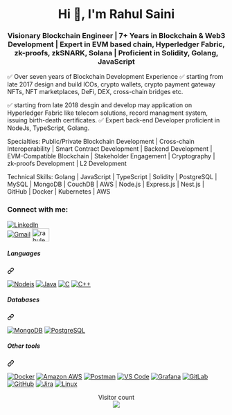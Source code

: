 <h1 align="center">Hi 👋, I'm Rahul Saini</h1>
<h3 align="center">Visionary Blockchain Engineer | 7+ Years in Blockchain & Web3 Development | Expert in EVM based chain, Hyperledger Fabric, zk-proofs, zkSNARK, Solana | Proficient in Solidity, Golang, JavaScript</h3>

✅ Over seven years of Blockchain Development Experience 
✅ starting from late 2017 design and build ICOs, crypto wallets, crypto payment gateway NFTs, NFT marketplaces, DeFi, DEX, cross-chain bridges etc.

✅ starting from late 2018 desgin and develop may application on Hyperledger Fabric like telecom solutions, record managment system, issuing birth-death certificates.
✅ Expert back-end Developer proficient in NodeJs, TypeScript, Golang.


Specialties: Public/Private Blockchain Development | Cross-chain Interoperability | Smart Contract Development | Backend Development | EVM-Compatible Blockchain | Stakeholder Engagement | Cryptography | zk-proofs Development | L2 Development

Technical Skills: Golang | JavaScript | TypeScript | Solidity | PostgreSQL | MySQL |  MongoDB | CouchDB | AWS | Node.js | Express.js | Nest.js | GitHub | Docker | Kubernetes | AWS

<h3 align="left">Connect with me:</h3>
<p dir="auto">
<a href="https://www.linkedin.com/in/rahuleum" rel="nofollow"><img src="https://camo.githubusercontent.com/0b601f520ff776c1d0c7552d97fbb6d72235c8fa1b348b414e7fe7b2d8a1a1a9/68747470733a2f2f696d672e736869656c64732e696f2f62616467652f2d4c494e4b4544494e2d3030373742353f7374796c653d666f722d7468652d6261646765266c6f676f3d6c696e6b6564696e266c6f676f436f6c6f723d7768697465" alt="LinkedIn" data-canonical-src="https://img.shields.io/badge/-LINKEDIN-0077B5?style=for-the-badge&amp;logo=linkedin&amp;logoColor=white" style="max-width: 100%;"></a><br>
<a href="mailto:rahuleum@gmail.com"><img src="https://camo.githubusercontent.com/89c9dc26ae72f50c12809fc4d3c989e87e331362ff8e8cd591a27ab9fe30c69c/68747470733a2f2f696d672e736869656c64732e696f2f62616467652f2d474d41494c2d4431343833363f7374796c653d666f722d7468652d6261646765266c6f676f3d676d61696c266c6f676f436f6c6f723d7768697465" alt="Gmail" data-canonical-src="https://img.shields.io/badge/-GMAIL-D14836?style=for-the-badge&amp;logo=gmail&amp;logoColor=white" style="max-width: 100%;"></a>
<a href="https://twitter.com/rahuleum" target="blank"><img align="center" src="https://cdn.jsdelivr.net/npm/simple-icons@3.0.1/icons/twitter.svg" alt="rahuleum" height="30" width="40" /></a>

<br clear="left" />

<div class="markdown-heading" dir="auto"><h5 class="heading-element" dir="auto">Languages </h5><a id="user-content-languages-i-use" class="anchor" aria-label="Permalink: Languages I use" href="#languages-i-use"><svg class="octicon octicon-link" viewBox="0 0 16 16" version="1.1" width="16" height="16" aria-hidden="true"><path d="m7.775 3.275 1.25-1.25a3.5 3.5 0 1 1 4.95 4.95l-2.5 2.5a3.5 3.5 0 0 1-4.95 0 .751.751 0 0 1 .018-1.042.751.751 0 0 1 1.042-.018 1.998 1.998 0 0 0 2.83 0l2.5-2.5a2.002 2.002 0 0 0-2.83-2.83l-1.25 1.25a.751.751 0 0 1-1.042-.018.751.751 0 0 1-.018-1.042Zm-4.69 9.64a1.998 1.998 0 0 0 2.83 0l1.25-1.25a.751.751 0 0 1 1.042.018.751.751 0 0 1 .018 1.042l-1.25 1.25a3.5 3.5 0 1 1-4.95-4.95l2.5-2.5a3.5 3.5 0 0 1 4.95 0 .751.751 0 0 1-.018 1.042.751.751 0 0 1-1.042.018 1.998 1.998 0 0 0-2.83 0l-2.5 2.5a1.998 1.998 0 0 0 0 2.83Z"></path></svg></a></div>

<p dir="auto">
    <a target="_blank" rel="noopener noreferrer nofollow" href="https://camo.githubusercontent.com/093758c26020389c98786810f18b53dd32a7e1337c9da8a1e40e6ca0fc0ed5dc/68747470733a2f2f696d672e736869656c64732e696f2f62616467652f2d4e6f64656a732d626c61636b3f7374796c653d666c61742d737175617265266c6f676f3d4e6f64652e6a73"><img src="https://camo.githubusercontent.com/093758c26020389c98786810f18b53dd32a7e1337c9da8a1e40e6ca0fc0ed5dc/68747470733a2f2f696d672e736869656c64732e696f2f62616467652f2d4e6f64656a732d626c61636b3f7374796c653d666c61742d737175617265266c6f676f3d4e6f64652e6a73"
        alt="Nodejs" data-canonical-src="https://img.shields.io/badge/-Nodejs-black?style=flat-square&amp;logo=Node.js" style="max-width: 100%;"></a>
    <a target="_blank" rel="noopener noreferrer nofollow" href="https://camo.githubusercontent.com/5948b937d4e1456bfa7b7beccf52cb76f4d30aa76e193fa732a8948f058aa11f/68747470733a2f2f696d672e736869656c64732e696f2f62616467652f2d6a6176612d4533344138363f7374796c653d666c61742d737175617265266c6f676f3d6a617661"><img src="https://camo.githubusercontent.com/5948b937d4e1456bfa7b7beccf52cb76f4d30aa76e193fa732a8948f058aa11f/68747470733a2f2f696d672e736869656c64732e696f2f62616467652f2d6a6176612d4533344138363f7374796c653d666c61742d737175617265266c6f676f3d6a617661"
        alt="Java" data-canonical-src="https://img.shields.io/badge/-java-E34A86?style=flat-square&amp;logo=java" style="max-width: 100%;"></a>
    <a target="_blank" rel="noopener noreferrer nofollow" href="https://camo.githubusercontent.com/907ac2102998ee48722a4bbb77fef267de454903eab9df9bc47f70f31adf34da/68747470733a2f2f696d672e736869656c64732e696f2f62616467652f432d2532333030353939432e7376673f267374796c653d666f722d7468652d6261646765266c6f676f3d43266c6f676f436f6c6f723d7768697465253232"><img src="https://camo.githubusercontent.com/907ac2102998ee48722a4bbb77fef267de454903eab9df9bc47f70f31adf34da/68747470733a2f2f696d672e736869656c64732e696f2f62616467652f432d2532333030353939432e7376673f267374796c653d666f722d7468652d6261646765266c6f676f3d43266c6f676f436f6c6f723d7768697465253232"
        alt="C" data-canonical-src="https://img.shields.io/badge/C-%2300599C.svg?&amp;style=for-the-badge&amp;logo=C&amp;logoColor=white%22" style="max-width: 100%;"></a>
    <a target="_blank" rel="noopener noreferrer nofollow" href="https://camo.githubusercontent.com/dccf6edd5610b0ee932a6403cc6a69d0a530614fc0605cdb20ca5dca906f3f06/68747470733a2f2f696d672e736869656c64732e696f2f62616467652f432b2b2d2532333030353939432e7376673f267374796c653d666f722d7468652d6261646765266c6f676f3d432b2b266c6f676f436f6c6f723d7768697465253232"><img src="https://camo.githubusercontent.com/dccf6edd5610b0ee932a6403cc6a69d0a530614fc0605cdb20ca5dca906f3f06/68747470733a2f2f696d672e736869656c64732e696f2f62616467652f432b2b2d2532333030353939432e7376673f267374796c653d666f722d7468652d6261646765266c6f676f3d432b2b266c6f676f436f6c6f723d7768697465253232"
        alt="C++" data-canonical-src="https://img.shields.io/badge/C++-%2300599C.svg?&amp;style=for-the-badge&amp;logo=C++&amp;logoColor=white%22" style="max-width: 100%;"></a>
</p>

<div class="markdown-heading" dir="auto">
    <h5 class="heading-element" dir="auto">Databases 
</h5>
    <a id="user-content-databases-i-use" class="anchor" aria-label="Permalink: Databases" href="#databases-i-use">
        <svg class="octicon octicon-link" viewBox="0 0 16 16" version="1.1" width="16" height="16" aria-hidden="true">
            <path d="m7.775 3.275 1.25-1.25a3.5 3.5 0 1 1 4.95 4.95l-2.5 2.5a3.5 3.5 0 0 1-4.95 0 .751.751 0 0 1 .018-1.042.751.751 0 0 1 1.042-.018 1.998 1.998 0 0 0 2.83 0l2.5-2.5a2.002 2.002 0 0 0-2.83-2.83l-1.25 1.25a.751.751 0 0 1-1.042-.018.751.751 0 0 1-.018-1.042Zm-4.69 9.64a1.998 1.998 0 0 0 2.83 0l1.25-1.25a.751.751 0 0 1 1.042.018.751.751 0 0 1 .018 1.042l-1.25 1.25a3.5 3.5 0 1 1-4.95-4.95l2.5-2.5a3.5 3.5 0 0 1 4.95 0 .751.751 0 0 1-.018 1.042.751.751 0 0 1-1.042.018 1.998 1.998 0 0 0-2.83 0l-2.5 2.5a1.998 1.998 0 0 0 0 2.83Z"></path>
        </svg>
    </a>
</div>

<p dir="auto">
    <a target="_blank" rel="noopener noreferrer nofollow" href="https://camo.githubusercontent.com/f04ee2653c40aab025035e9ea4aec1f116490dd66322269ad16d5c1e8e1b1840/68747470733a2f2f696d672e736869656c64732e696f2f62616467652f2d4d6f6e676f44422d626c61636b3f7374796c653d666c61742d737175617265266c6f676f3d6d6f6e676f6462"><img src="https://camo.githubusercontent.com/f04ee2653c40aab025035e9ea4aec1f116490dd66322269ad16d5c1e8e1b1840/68747470733a2f2f696d672e736869656c64732e696f2f62616467652f2d4d6f6e676f44422d626c61636b3f7374796c653d666c61742d737175617265266c6f676f3d6d6f6e676f6462"
        alt="MongoDB" data-canonical-src="https://img.shields.io/badge/-MongoDB-black?style=flat-square&amp;logo=mongodb" style="max-width: 100%;"></a>
    <a target="_blank" rel="noopener noreferrer nofollow" href="https://camo.githubusercontent.com/ef0bda2bd7fdd90f1a97d882658b54493ddff38099a4d1049a32b7012f53f9dd/68747470733a2f2f696d672e736869656c64732e696f2f62616467652f2d506f737467726553514c2d3333363739313f7374796c653d666c61742d737175617265266c6f676f3d706f737467726573716c"><img src="https://camo.githubusercontent.com/ef0bda2bd7fdd90f1a97d882658b54493ddff38099a4d1049a32b7012f53f9dd/68747470733a2f2f696d672e736869656c64732e696f2f62616467652f2d506f737467726553514c2d3333363739313f7374796c653d666c61742d737175617265266c6f676f3d706f737467726573716c"
        alt="PostgreSQL" data-canonical-src="https://img.shields.io/badge/-PostgreSQL-336791?style=flat-square&amp;logo=postgresql" style="max-width: 100%;"></a>
</p>

<div class="markdown-heading" dir="auto">
    <h5 class="heading-element" dir="auto">Other tools</h5>
    <a id="user-content-some-of-the-tools-i-have-worked-with" class="anchor" aria-label="Permalink: Other tools" href="#some-of-the-tools-i-have-worked-with">
        <svg class="octicon octicon-link" viewBox="0 0 16 16" version="1.1" width="16" height="16" aria-hidden="true">
            <path d="m7.775 3.275 1.25-1.25a3.5 3.5 0 1 1 4.95 4.95l-2.5 2.5a3.5 3.5 0 0 1-4.95 0 .751.751 0 0 1 .018-1.042.751.751 0 0 1 1.042-.018 1.998 1.998 0 0 0 2.83 0l2.5-2.5a2.002 2.002 0 0 0-2.83-2.83l-1.25 1.25a.751.751 0 0 1-1.042-.018.751.751 0 0 1-.018-1.042Zm-4.69 9.64a1.998 1.998 0 0 0 2.83 0l1.25-1.25a.751.751 0 0 1 1.042.018.751.751 0 0 1 .018 1.042l-1.25 1.25a3.5 3.5 0 1 1-4.95-4.95l2.5-2.5a3.5 3.5 0 0 1 4.95 0 .751.751 0 0 1-.018 1.042.751.751 0 0 1-1.042.018 1.998 1.998 0 0 0-2.83 0l-2.5 2.5a1.998 1.998 0 0 0 0 2.83Z"></path>
        </svg>
    </a>
</div>

<p dir="auto">
    <a target="_blank" rel="noopener noreferrer nofollow" href="https://camo.githubusercontent.com/61dab8798bb1033e9534dd6b40946e0dd694f65ee7924f75fc123a05108c8169/68747470733a2f2f696d672e736869656c64732e696f2f62616467652f2d446f636b65722d626c61636b3f7374796c653d666c61742d737175617265266c6f676f3d646f636b6572"><img src="https://camo.githubusercontent.com/61dab8798bb1033e9534dd6b40946e0dd694f65ee7924f75fc123a05108c8169/68747470733a2f2f696d672e736869656c64732e696f2f62616467652f2d446f636b65722d626c61636b3f7374796c653d666c61742d737175617265266c6f676f3d646f636b6572"
        alt="Docker" data-canonical-src="https://img.shields.io/badge/-Docker-black?style=flat-square&amp;logo=docker" style="max-width: 100%;"></a>
    <a target="_blank" rel="noopener noreferrer nofollow" href="https://camo.githubusercontent.com/362566f85f9e832ffadbb76f93c8f38e5c0d4954a6cb86bffccebce5bc3060c7/68747470733a2f2f696d672e736869656c64732e696f2f62616467652f416d617a6f6e2532304157532d3233324633453f7374796c653d666c61742d737175617265266c6f676f3d616d617a6f6e2d617773"><img src="https://camo.githubusercontent.com/362566f85f9e832ffadbb76f93c8f38e5c0d4954a6cb86bffccebce5bc3060c7/68747470733a2f2f696d672e736869656c64732e696f2f62616467652f416d617a6f6e2532304157532d3233324633453f7374796c653d666c61742d737175617265266c6f676f3d616d617a6f6e2d617773"
        alt="Amazon AWS" data-canonical-src="https://img.shields.io/badge/Amazon%20AWS-232F3E?style=flat-square&amp;logo=amazon-aws" style="max-width: 100%;"></a>
    <a target="_blank" rel="noopener noreferrer nofollow" href="https://camo.githubusercontent.com/e932207c8c7012db8a7db499b282f3879822092d787d8729a2753e633f9292b2/68747470733a2f2f696d672e736869656c64732e696f2f62616467652f506f73746d616e2d626c61636b3f7374796c653d666c61742d737175617265266c6f676f3d706f73746d616e"><img src="https://camo.githubusercontent.com/e932207c8c7012db8a7db499b282f3879822092d787d8729a2753e633f9292b2/68747470733a2f2f696d672e736869656c64732e696f2f62616467652f506f73746d616e2d626c61636b3f7374796c653d666c61742d737175617265266c6f676f3d706f73746d616e"
        alt="Postman" data-canonical-src="https://img.shields.io/badge/Postman-black?style=flat-square&amp;logo=postman" style="max-width: 100%;"></a>
    <a target="_blank" rel="noopener noreferrer nofollow" href="https://camo.githubusercontent.com/81d6cb4cad33bc6441ad98d8ef8b19819e86b4ac48bf7cc099e1614ffea01ed0/68747470733a2f2f696d672e736869656c64732e696f2f62616467652f2d5653253230436f64652d3030374143433f7374796c653d666c61742d737175617265266c6f676f3d76697375616c2d73747564696f2d636f6465"><img src="https://camo.githubusercontent.com/81d6cb4cad33bc6441ad98d8ef8b19819e86b4ac48bf7cc099e1614ffea01ed0/68747470733a2f2f696d672e736869656c64732e696f2f62616467652f2d5653253230436f64652d3030374143433f7374796c653d666c61742d737175617265266c6f676f3d76697375616c2d73747564696f2d636f6465"
        alt="VS Code" data-canonical-src="https://img.shields.io/badge/-VS%20Code-007ACC?style=flat-square&amp;logo=visual-studio-code" style="max-width: 100%;"></a>
    <a target="_blank" rel="noopener noreferrer nofollow" href="https://camo.githubusercontent.com/ac2c32df4f723e33bac7362fd24990fc12c71e2af26d5a167f2cc83ec1ebbcae/68747470733a2f2f696d672e736869656c64732e696f2f62616467652f47726166616e612d626c61636b3f7374796c653d666c61742d737175617265266c6f676f3d67726166616e61"><img src="https://camo.githubusercontent.com/ac2c32df4f723e33bac7362fd24990fc12c71e2af26d5a167f2cc83ec1ebbcae/68747470733a2f2f696d672e736869656c64732e696f2f62616467652f47726166616e612d626c61636b3f7374796c653d666c61742d737175617265266c6f676f3d67726166616e61"
        alt="Grafana" data-canonical-src="https://img.shields.io/badge/Grafana-black?style=flat-square&amp;logo=grafana" style="max-width: 100%;"></a>
    <a target="_blank" rel="noopener noreferrer nofollow" href="https://camo.githubusercontent.com/22b9f53a2fa8c1fd859d3b450c90d1ba59928bf74c5dd33484d9ec9f2d0a553a/68747470733a2f2f696d672e736869656c64732e696f2f62616467652f4769744c61622d2532334643413132312e7376673f267374796c653d666f722d7468652d6261646765266c6f676f3d4769744c6162266c6f676f436f6c6f723d7768697465253232266c696e6b3d68747470733a2f2f6769746875622e636f6d2f636d6a6167746170"><img src="https://camo.githubusercontent.com/22b9f53a2fa8c1fd859d3b450c90d1ba59928bf74c5dd33484d9ec9f2d0a553a/68747470733a2f2f696d672e736869656c64732e696f2f62616467652f4769744c61622d2532334643413132312e7376673f267374796c653d666f722d7468652d6261646765266c6f676f3d4769744c6162266c6f676f436f6c6f723d7768697465253232266c696e6b3d68747470733a2f2f6769746875622e636f6d2f636d6a6167746170"
        alt="GitLab" data-canonical-src="https://img.shields.io/badge/GitLab-%23FCA121.svg?&amp;style=for-the-badge&amp;logo=GitLab&amp;logoColor=white%22&amp;link=https://github.com/cmjagtap" style="max-width: 100%;"></a>
    <a target="_blank" rel="noopener noreferrer nofollow" href="https://camo.githubusercontent.com/9006892123529deba5e74924dc63e2da24fe7726167a2cd2234c66bc5a5840bd/68747470733a2f2f696d672e736869656c64732e696f2f62616467652f4769744875622d2532333138313731372e7376673f267374796c653d666f722d7468652d6261646765266c6f676f3d476974487562266c6f676f436f6c6f723d7768697465253232266c696e6b3d68747470733a2f2f6769746875622e636f6d2f636d6a6167746170"><img src="https://camo.githubusercontent.com/9006892123529deba5e74924dc63e2da24fe7726167a2cd2234c66bc5a5840bd/68747470733a2f2f696d672e736869656c64732e696f2f62616467652f4769744875622d2532333138313731372e7376673f267374796c653d666f722d7468652d6261646765266c6f676f3d476974487562266c6f676f436f6c6f723d7768697465253232266c696e6b3d68747470733a2f2f6769746875622e636f6d2f636d6a6167746170"
        alt="GitHub" data-canonical-src="https://img.shields.io/badge/GitHub-%23181717.svg?&amp;style=for-the-badge&amp;logo=GitHub&amp;logoColor=white%22&amp;link=https://github.com/cmjagtap" style="max-width: 100%;"></a>
    <a target="_blank" rel="noopener noreferrer nofollow" href="https://camo.githubusercontent.com/20ddabbe8edaac27288551f77b42366643e3e40c6a1e9144eaf34f943ac0eacb/68747470733a2f2f696d672e736869656c64732e696f2f62616467652f4a6972612d2532333030353243432e7376673f267374796c653d666f722d7468652d6261646765266c6f676f3d4a697261266c6f676f436f6c6f723d7768697465253232"><img src="https://camo.githubusercontent.com/20ddabbe8edaac27288551f77b42366643e3e40c6a1e9144eaf34f943ac0eacb/68747470733a2f2f696d672e736869656c64732e696f2f62616467652f4a6972612d2532333030353243432e7376673f267374796c653d666f722d7468652d6261646765266c6f676f3d4a697261266c6f676f436f6c6f723d7768697465253232"
        alt="Jira" data-canonical-src="https://img.shields.io/badge/Jira-%230052CC.svg?&amp;style=for-the-badge&amp;logo=Jira&amp;logoColor=white%22" style="max-width: 100%;"></a>
    <a target="_blank" rel="noopener noreferrer nofollow" href="https://camo.githubusercontent.com/b5fcd42d209e4eb83bc3e3fd6e6139474b0815338d7ffacefdb21a4b7695654c/68747470733a2f2f696d672e736869656c64732e696f2f62616467652f4c696e75782d2532334643433632342e7376673f267374796c653d666f722d7468652d6261646765266c6f676f3d4c696e7578266c6f676f436f6c6f723d7768697465253232"><img src="https://camo.githubusercontent.com/b5fcd42d209e4eb83bc3e3fd6e6139474b0815338d7ffacefdb21a4b7695654c/68747470733a2f2f696d672e736869656c64732e696f2f62616467652f4c696e75782d2532334643433632342e7376673f267374796c653d666f722d7468652d6261646765266c6f676f3d4c696e7578266c6f676f436f6c6f723d7768697465253232"
        alt="Linux" data-canonical-src="https://img.shields.io/badge/Linux-%23FCC624.svg?&amp;style=for-the-badge&amp;logo=Linux&amp;logoColor=white%22" style="max-width: 100%;"></a>
</p>

<p align="center" dir="auto"> 
  Visitor count<br>
  <a target="_blank" rel="noopener noreferrer nofollow" href="https://camo.githubusercontent.com/4604836dce0ca797231982f2bc0b8a4994f92389aa05d488f1b11dca7e83af6b/68747470733a2f2f70726f66696c652d636f756e7465722e676c697463682e6d652f636d6a61677461702f636f756e742e737667"><img src="https://camo.githubusercontent.com/4604836dce0ca797231982f2bc0b8a4994f92389aa05d488f1b11dca7e83af6b/68747470733a2f2f70726f66696c652d636f756e7465722e676c697463682e6d652f636d6a61677461702f636f756e742e737667" data-canonical-src="https://profile-counter.glitch.me/cmjagtap/count.svg" style="max-width: 100%;"></a>
</p>

